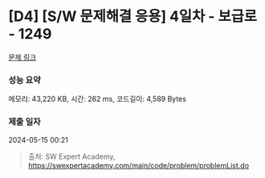 # [D4] [S/W 문제해결 응용] 4일차 - 보급로 - 1249 

[문제 링크](https://swexpertacademy.com/main/code/problem/problemDetail.do?contestProbId=AV15QRX6APsCFAYD) 

### 성능 요약

메모리: 43,220 KB, 시간: 262 ms, 코드길이: 4,589 Bytes

### 제출 일자

2024-05-15 00:21



> 출처: SW Expert Academy, https://swexpertacademy.com/main/code/problem/problemList.do